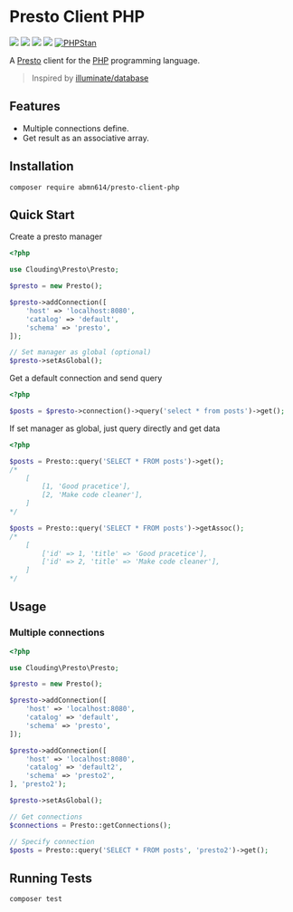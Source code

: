 # Presto Client PHP

[![](https://img.shields.io/packagist/php-v/clouding/presto-client-php.svg?style=flat-square)](https://packagist.org/packages/clouding/presto-client-php)
[![](https://img.shields.io/github/release/cloudingcity/presto-client-php.svg?style=flat-square)](https://packagist.org/packages/clouding/presto-client-php)
[![](https://img.shields.io/travis/com/cloudingcity/presto-client-php.svg?style=flat-square)](https://travis-ci.com/cloudingcity/presto-client-php)
[![](https://img.shields.io/codecov/c/github/cloudingcity/presto-client-php.svg?style=flat-square)](https://codecov.io/gh/cloudingcity/presto-client-php)
[![PHPStan](https://img.shields.io/badge/PHPStan-enabled-44CC11.svg?longCache=true&style=flat-square)](https://github.com/phpstan/phpstan)

A [Presto](https://prestodb.io) client for the [PHP](http://www.php.net/) programming language.

> Inspired by [illuminate/database](https://github.com/illuminate/database)

## Features

- Multiple connections define.
- Get result as an associative array.

## Installation

```
composer require abmn614/presto-client-php
```

## Quick Start

Create a presto manager
```php
<?php

use Clouding\Presto\Presto;

$presto = new Presto();

$presto->addConnection([
    'host' => 'localhost:8080',
    'catalog' => 'default',
    'schema' => 'presto',
]);

// Set manager as global (optional)
$presto->setAsGlobal();
```

Get a default connection and send query
```php
<?php

$posts = $presto->connection()->query('select * from posts')->get();
```

If set manager as global, just query directly and get data
```php
<?php

$posts = Presto::query('SELECT * FROM posts')->get();
/* 
    [
        [1, 'Good pracetice'],
        [2, 'Make code cleaner'],
    ]
*/

$posts = Presto::query('SELECT * FROM posts')->getAssoc();
/* 
    [
        ['id' => 1, 'title' => 'Good pracetice'],
        ['id' => 2, 'title' => 'Make code cleaner'],
    ]
*/    
```

## Usage

### Multiple connections

```php
<?php

use Clouding\Presto\Presto;

$presto = new Presto();

$presto->addConnection([
    'host' => 'localhost:8080',
    'catalog' => 'default',
    'schema' => 'presto',
]);

$presto->addConnection([
    'host' => 'localhost:8080',
    'catalog' => 'default2',
    'schema' => 'presto2',
], 'presto2');

$presto->setAsGlobal();

// Get connections
$connections = Presto::getConnections();

// Specify connection
$posts = Presto::query('SELECT * FROM posts', 'presto2')->get();
```

## Running Tests
```
composer test
```
